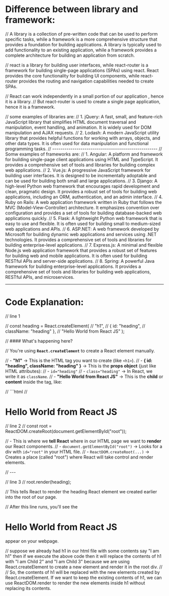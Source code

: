 
  # Difference between library and framework:
  // A library is a collection of pre-written code that can be used to perform specific tasks, while a framework is a more comprehensive structure that provides a foundation for building applications. A library is typically used to add functionality to an existing application, while a framework provides a complete architecture for building an application from scratch.
  
  // react is a library for building user interfaces, while react-router is a framework for building single-page applications (SPAs) using react. React provides the core functionality for building UI components, while react-router provides the routing and navigation capabilities needed to create SPAs.
  
  // React can work independently in a small portion of our application , hence it is a library. 
  // But react-router is used to create a single page application, hence it is a framework.


// some examples of libraries are:
// 1. jQuery: A fast, small, and feature-rich JavaScript library that simplifies HTML document traversal and manipulation, event handling, and animation. It is widely used for DOM manipulation and AJAX requests.
// 2. Lodash: A modern JavaScript utility library that provides helpful functions for working with arrays, objects, and other data types. It is often used for data manipulation and functional programming tasks.
// ----------------------------------------------------
// Somw examples of frameworks are:
// 1. Angular: A platform and framework for building single-page client applications using HTML and TypeScript. It provides a comprehensive set of tools and libraries for building complex web applications.
// 2. Vue.js: A progressive JavaScript framework for building user interfaces. It is designed to be incrementally adoptable and can be used for building both small and large applications.
// 3. Django: A high-level Python web framework that encourages rapid development and clean, pragmatic design. It provides a robust set of tools for building web applications, including an ORM, authentication, and an admin interface.
// 4. Ruby on Rails: A web application framework written in Ruby that follows the MVC (Model-View-Controller) architecture. It emphasizes convention over configuration and provides a set of tools for building database-backed web applications quickly.
// 5. Flask: A lightweight Python web framework that is easy to use and flexible. It is often used for building small to medium-sized web applications and APIs.
// 6. ASP.NET: A web framework developed by Microsoft for building dynamic web applications and services using .NET technologies. It provides a comprehensive set of tools and libraries for building enterprise-level applications.
// 7. Express.js: A minimal and flexible Node.js web application framework that provides a robust set of features for building web and mobile applications. It is often used for building RESTful APIs and server-side applications.
// 8. Spring: A powerful Java framework for building enterprise-level applications. It provides a comprehensive set of tools and libraries for building web applications, RESTful APIs, and microservices.



-------------------------------------------------------------------------


#  Code Explanation:
 
   // line 1
 
   // const heading = React.createElement( 
   //  "h1",
   //  { id: "heading",
   //  className: "heading" },
   //  "Hello World from React JS" );
   
 // #### What's happening here?
 
 // You're using **`React.createElement`** to create a React element manually.
 
 // - **"h1"** → This is the HTML tag you want to create (like `<h1>`).
 // - **{ id: "heading", className: "heading" }** → This is the **props object** (just like HTML attributes):
 //   - `id="heading"`
 //   - `class="heading"` → In React, we write it as `className`.
 // - **"Hello World from React JS"** → This is the **child** or **content** inside the tag, like:
 
 
 //   ```html
 //   <h1>Hello World from React JS</h1>
 
 
 
 // line 2
 //   const root = ReactDOM.createRoot(document.getElementById("root"));
 
 // - This is where we **tell React** where in our HTML page we want to **render** our React components.
 // - `document.getElementById("root")` → Looks for a div with `id="root"` in your HTML file.
 // - `ReactDOM.createRoot(...)` → Creates a place (called "root") where React will take control and render elements.
 
 // ---
 
 // line 3
 //   root.render(heading);
 
 // This tells React to render the heading React element we created earlier into the root of our page.
 
 // After this line runs, you'll see the <h1>Hello World from React JS</h1> appear on your webpage.



  // suppose we already had h1 in our html file with some contents say "I am h1" then if we execute the above code then it will replace the contents of h1 with "I am Child 2" and "I am Child 3" because we are using React.createElement to create a new element and render it in the root div.
  // 
  //  So, the contents of h1 will be replaced with the new elements created by React.createElement. If we want to keep the existing contents of h1, we can use ReactDOM.render to render the new elements inside h1 without replacing its contents.
  